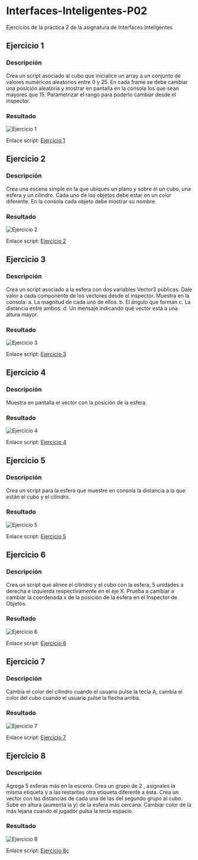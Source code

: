 # Interfaces-Inteligentes-P02
Ejercicios de la práctica 2 de la asignatura de Interfaces Inteligentes

## Ejercicio 1
### Descripción
Crea un script asociado al cubo que inicialice un array a un conjunto de valores
numéricos aleatorios entre 0 y 25. En cada frame se debe cambiar una posición
aleatoria y mostrar en pantalla en la consola los que sean mayores que 15.
Parametrizar el rango para poderlo cambiar desde el inspector.

### Resultado
![Ejercicio 1](Gifs/1.gif)

Enlace script: [Ejercicio 1](Scripts/1.cs)

## Ejercicio 2
### Descripción
Crea una escena simple en la que ubiques un plano y sobre él un cubo, una esfera y
un cilindro. Cada uno de los objetos debe estar en un color diferente. En la consola
cada objeto debe mostrar su nombre.

### Resultado
![Ejercicio 2](Gifs/2.gif)

Enlace script: [Ejercicio 2](Scripts/2.cs)

## Ejercicio 3
### Descripción
Crea un script asociado a la esfera con dos variables Vector3 públicas. Dale valor a
cada componente de los vectores desde el inspector. Muestra en la consola:
	a. La magnitud de cada uno de ellos.
	b. El ángulo que forman
	c. La distancia entre ambos.
	d. Un mensaje indicando qué vector está a una altura mayor.

### Resultado
![Ejercicio 3](Gifs/3.gif)

Enlace script: [Ejercicio 3](Scripts/3.cs)

## Ejercicio 4
### Descripción
Muestra en pantalla el vector con la posición de la esfera.

### Resultado
![Ejercicio 4](Gifs/4.gif)

Enlace script: [Ejercicio 4](Scripts/4.cs)

## Ejercicio 5
### Descripción
Crea un script para la esfera que muestre en consola la distancia a la que están el
cubo y el cilindro.

### Resultado
![Ejercicio 5](Gifs/5.gif)

Enlace script: [Ejercicio 5](Scripts/5.cs)

## Ejercicio 6
### Descripción
Crea un script que alinee el cilindro y el cubo con la esfera, 5 unidades a derecha e
izquierda respectivamente en el eje X. Prueba a cambiar a cambiar la coordenada x
de la posición de la esfera en el Inspector de Objetos.

### Resultado
![Ejercicio 6](Gifs/6.gif)

Enlace script: [Ejercicio 6](Scripts/6.cs)

## Ejercicio 7
### Descripción
Cambia el color del cilindro cuando el usuario pulse la tecla A, cambia el color del
cubo cuando el usuario pulse la flecha arriba.

### Resultado
![Ejercicio 7](Gifs/7.gif)

Enlace script: [Ejercicio 7](Scripts/7.cs)

## Ejercicio 8
### Descripción
Agrega 5 esferas más en la escena. Crea un grupo de 2 , asígnales la misma
etiqueta y a las restantes otra etiqueta diferente a ésta. Crea un vector con las
distancias de cada una de las del segundo grupo al cubo. Sube en altura (aumenta
la y) de la esfera más cercana. Cambiar color de la más lejana cuando el jugador
pulsa la tecla espacio.

### Resultado
![Ejercicio 8](Gifs/8.gif)

Enlace script: [Ejercicio 8](Scripts/8.cs)ç